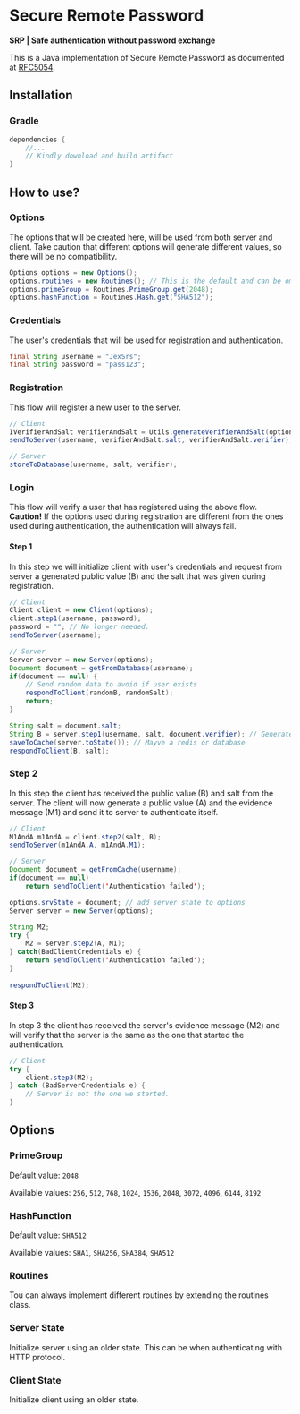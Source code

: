 # Secure Remote Password
**SRP | Safe authentication without password exchange**

This is a Java implementation of Secure Remote Password as documented at [RFC5054](https://datatracker.ietf.org/doc/html/rfc5054).

## Installation

### Gradle
```gradle
dependencies {
    //...
    // Kindly download and build artifact
}
```

## How to use?

### Options
The options that will be created here, will be used from both server and client.
Take caution that different options will generate different values, so there will be no compatibility.

```java
Options options = new Options();
options.routines = new Routines(); // This is the default and can be ommited. You can write your own routines by inheriting the routines clss
options.primeGroup = Routines.PrimeGroup.get(2048);
options.hashFunction = Routines.Hash.get("SHA512");
```

### Credentials
The user's credentials that will be used for registration and authentication.
```java
final String username = "JexSrs";
final String password = "pass123";
```

### Registration
This flow will register a new user to the server.

```java
// Client
IVerifierAndSalt verifierAndSalt = Utils.generateVerifierAndSalt(options, username, password);
sendToServer(username, verifierAndSalt.salt, verifierAndSalt.verifier);

// Server
storeToDatabase(username, salt, verifier);
```

### Login
This flow will verify a user that has registered using the above flow.
__Caution!__ If the options used during registration are different from the ones used during authentication,
the authentication will always fail.

#### Step 1
In this step we will initialize client with user's credentials and request from server a generated
public value (B) and the salt that was given during registration.

```java
// Client
Client client = new Client(options);
client.step1(username, password);
password = ""; // No longer needed.
sendToServer(username);

// Server
Server server = new Server(options);
Document document = getFromDatabase(username);
if(document == null) {
    // Send random data to avoid if user exists
    respondToClient(randomB, randomSalt);
    return;
}

String salt = document.salt;
String B = server.step1(username, salt, document.verifier); // Generate server's public key
saveToCache(server.toState()); // Mayve a redis or database
respondToClient(B, salt);
```
### Step 2
In this step the client has received the public value (B) and salt from the server.
The client will now generate a public value (A) and the evidence message (M1) and send it to server
to authenticate itself.

```java
// Client
M1AndA m1AndA = client.step2(salt, B);
sendToServer(m1AndA.A, m1AndA.M1);

// Server
Document document = getFromCache(username);
if(document == null)
    return sendToClient('Authentication failed');

options.srvState = document; // add server state to options
Server server = new Server(options);

String M2;
try {
    M2 = server.step2(A, M1);
} catch(BadClientCredentials e) {
    return sendToClient('Authentication failed');
}
 
respondToClient(M2);
```

#### Step 3
In step 3 the client has received the server's evidence message (M2) and will verify that the server is
the same as the one that started the authentication.

```java
// Client
try {
    client.step3(M2);
} catch (BadServerCredentials e) {
    // Server is not the one we started.
}
```

## Options
### PrimeGroup
Default value: `2048`

Available values: `256`, `512`, `768`, `1024`, `1536`, `2048`, `3072`, `4096`, `6144`, `8192`

### HashFunction
Default value: `SHA512`

Available values: `SHA1`, `SHA256`, `SHA384`, `SHA512`

### Routines
Tou can always implement different routines by extending the routines class.

### Server State
Initialize server using an older state. This can be when authenticating with HTTP protocol.

### Client State
Initialize client using an older state.


